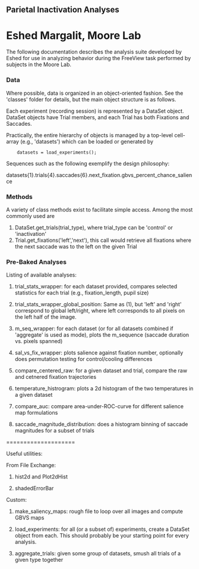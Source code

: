 ## Parietal Inactivation Analyses
# Eshed Margalit, Moore Lab

The following documentation describes the analysis suite developed by Eshed 
for use in analyzing behavior during the FreeView task performed by subjects
in the Moore Lab.

### Data

Where possible, data is organized in an object-oriented fashion. See the 'classes'
folder for details, but the main object structure is as follows.

Each experiment (recording session) is represented by a DataSet object. DataSet
objects have Trial members, and each Trial has both Fixations and Saccades.

Practically, the entire hierarchy of objects is managed by a top-level cell-array
(e.g., 'datasets') which can be loaded or generated by
```
	datasets = load_experiments();
```

Sequences such as the following exemplify the design philosophy:

datasets{1}.trials{4}.saccades{6}.next_fixation.gbvs_percent_chance_salience

### Methods

A variety of class methods exist to facilitate simple access. Among the most commonly used
are

1. DataSet.get_trials(trial_type), where trial_type can be 'control' or 'inactivation'
2. Trial.get_fixations('left','next'), this call would retrieve all fixations where the
next saccade was to the left on the given Trial


### Pre-Baked Analyses

Listing of available analyses:

1. trial_stats_wrapper: for each dataset provided, compares selected statistics for each trial (e.g., fixation_length, pupil size)

2. trial_stats_wrapper_global_position: Same as (1), but 'left' and 'right' correspond to global left/right, where left corresponds to all pixels on the left half of the image.

3. m_seq_wrapper: for each dataset (or for all datasets combined if 'aggregate' is used as mode), plots the m_sequence (saccade duration vs. pixels spanned)

4. sal_vs_fix_wrapper: plots salience against fixation number, optionally does permutation testing for control/cooling differences

5. compare_centered_raw: for a given dataset and trial, compare the raw and cetnered fixation trajectories

6. temperature_histrogram: plots a 2d histogram of the two temperatures in a given dataset

7. compare_auc: compare area-under-ROC-curve for different salience map formulations

8. saccade_magnitude_distribution: does a histogram binning of saccade magnitudes for a subset of trials

====================

Useful utilities:

From File Exchange:

1. hist2d and Plot2dHist

2. shadedErrorBar

Custom:

1. make_saliency_maps: rough file to loop over all images and compute GBVS maps

2. load_experiments: for all (or a subset of) experiments, create a DataSet object from each. This should probably be your starting point for every analysis.

3. aggregate_trials: given some group of datasets, smush all trials of a given type together
